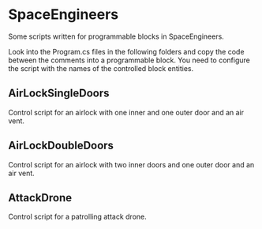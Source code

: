 # SpaceEngineers
Some scripts written for programmable blocks in SpaceEngineers.

Look into the Program.cs files in the following folders and copy the code between the comments into a programmable block. You need to configure the script with the names of the controlled block entities.

## AirLockSingleDoors
Control script for an airlock with one inner and one outer door and an air vent.

## AirLockDoubleDoors
Control script for an airlock with two inner doors and one outer door and an air vent.

## AttackDrone
Control script for a patrolling attack drone.